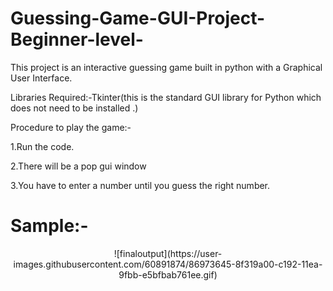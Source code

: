 # Guessing-Game-GUI-Project-Beginner-level-

This project is an interactive guessing game built in python with a Graphical User Interface.

Libraries Required:-Tkinter(this is the standard GUI library for Python which does not need to be installed .)

Procedure to play the game:-

1.Run the code.

2.There will be a pop gui window

3.You have to enter a number until you guess the right number.

# Sample:-
<p align="center">
![finaloutput](https://user-images.githubusercontent.com/60891874/86973645-8f319a00-c192-11ea-9fbb-e5bfbab761ee.gif)
 </p>
